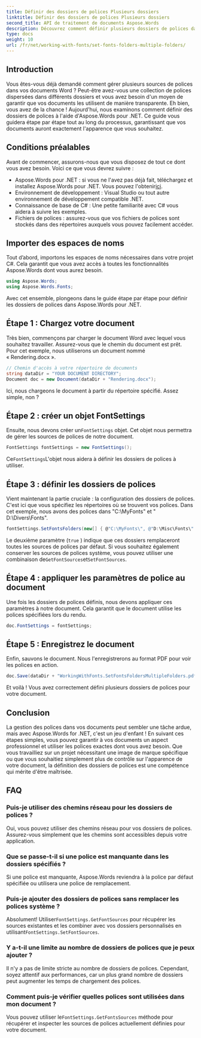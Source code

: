 ```yaml
---
title: Définir des dossiers de polices Plusieurs dossiers
linktitle: Définir des dossiers de polices Plusieurs dossiers
second_title: API de traitement de documents Aspose.Words
description: Découvrez comment définir plusieurs dossiers de polices dans vos documents Word à l'aide d'Aspose.Words pour .NET. Ce guide étape par étape garantit que vos documents utilisent exactement les polices dont vous avez besoin.
type: docs
weight: 10
url: /fr/net/working-with-fonts/set-fonts-folders-multiple-folders/
---
```

## Introduction

Vous êtes-vous déjà demandé comment gérer plusieurs sources de polices dans vos documents Word ? Peut-être avez-vous une collection de polices dispersées dans différents dossiers et vous avez besoin d'un moyen de garantir que vos documents les utilisent de manière transparente. Eh bien, vous avez de la chance ! Aujourd'hui, nous examinons comment définir des dossiers de polices à l'aide d'Aspose.Words pour .NET. Ce guide vous guidera étape par étape tout au long du processus, garantissant que vos documents auront exactement l'apparence que vous souhaitez.

## Conditions préalables

Avant de commencer, assurons-nous que vous disposez de tout ce dont vous avez besoin. Voici ce que vous devrez suivre :

-  Aspose.Words pour .NET : si vous ne l'avez pas déjà fait, téléchargez et installez Aspose.Words pour .NET. Vous pouvez l'obtenir[ici](https://releases.aspose.com/words/net/).
- Environnement de développement : Visual Studio ou tout autre environnement de développement compatible .NET.
- Connaissance de base de C# : Une petite familiarité avec C# vous aidera à suivre les exemples.
- Fichiers de polices : assurez-vous que vos fichiers de polices sont stockés dans des répertoires auxquels vous pouvez facilement accéder.

## Importer des espaces de noms

Tout d’abord, importons les espaces de noms nécessaires dans votre projet C#. Cela garantit que vous avez accès à toutes les fonctionnalités Aspose.Words dont vous aurez besoin.

```csharp
using Aspose.Words;
using Aspose.Words.Fonts;
```

Avec cet ensemble, plongeons dans le guide étape par étape pour définir les dossiers de polices dans Aspose.Words pour .NET.

## Étape 1 : Chargez votre document

Très bien, commençons par charger le document Word avec lequel vous souhaitez travailler. Assurez-vous que le chemin du document est prêt. Pour cet exemple, nous utiliserons un document nommé « Rendering.docx ».

```csharp
// Chemin d'accès à votre répertoire de documents
string dataDir = "YOUR DOCUMENT DIRECTORY";
Document doc = new Document(dataDir + "Rendering.docx");
```

Ici, nous chargeons le document à partir du répertoire spécifié. Assez simple, non ?

## Étape 2 : créer un objet FontSettings

 Ensuite, nous devons créer un`FontSettings` objet. Cet objet nous permettra de gérer les sources de polices de notre document.

```csharp
FontSettings fontSettings = new FontSettings();
```

 Ce`FontSettings`L'objet nous aidera à définir les dossiers de polices à utiliser.

## Étape 3 : définir les dossiers de polices

Vient maintenant la partie cruciale : la configuration des dossiers de polices. C'est ici que vous spécifiez les répertoires où se trouvent vos polices. Dans cet exemple, nous avons des polices dans "C:\MyFonts\" et " D:\Divers\Fonts\".

```csharp
fontSettings.SetFontsFolders(new[] { @"C:\MyFonts\", @"D:\Misc\Fonts\" }, true);
```

Le deuxième paramètre (`true` ) indique que ces dossiers remplaceront toutes les sources de polices par défaut. Si vous souhaitez également conserver les sources de polices système, vous pouvez utiliser une combinaison de`GetFontSources`et`SetFontSources`.

## Étape 4 : appliquer les paramètres de police au document

Une fois les dossiers de polices définis, nous devons appliquer ces paramètres à notre document. Cela garantit que le document utilise les polices spécifiées lors du rendu.

```csharp
doc.FontSettings = fontSettings;
```

## Étape 5 : Enregistrez le document

Enfin, sauvons le document. Nous l'enregistrerons au format PDF pour voir les polices en action.

```csharp
doc.Save(dataDir + "WorkingWithFonts.SetFontsFoldersMultipleFolders.pdf");
```

Et voilà ! Vous avez correctement défini plusieurs dossiers de polices pour votre document.

## Conclusion

La gestion des polices dans vos documents peut sembler une tâche ardue, mais avec Aspose.Words for .NET, c'est un jeu d'enfant ! En suivant ces étapes simples, vous pouvez garantir à vos documents un aspect professionnel et utiliser les polices exactes dont vous avez besoin. Que vous travailliez sur un projet nécessitant une image de marque spécifique ou que vous souhaitiez simplement plus de contrôle sur l'apparence de votre document, la définition des dossiers de polices est une compétence qui mérite d'être maîtrisée.

## FAQ

### Puis-je utiliser des chemins réseau pour les dossiers de polices ?
Oui, vous pouvez utiliser des chemins réseau pour vos dossiers de polices. Assurez-vous simplement que les chemins sont accessibles depuis votre application.

### Que se passe-t-il si une police est manquante dans les dossiers spécifiés ?
Si une police est manquante, Aspose.Words reviendra à la police par défaut spécifiée ou utilisera une police de remplacement.

### Puis-je ajouter des dossiers de polices sans remplacer les polices système ?
 Absolument! Utiliser`FontSettings.GetFontSources` pour récupérer les sources existantes et les combiner avec vos dossiers personnalisés en utilisant`FontSettings.SetFontSources`.

### Y a-t-il une limite au nombre de dossiers de polices que je peux ajouter ?
Il n'y a pas de limite stricte au nombre de dossiers de polices. Cependant, soyez attentif aux performances, car un plus grand nombre de dossiers peut augmenter les temps de chargement des polices.

### Comment puis-je vérifier quelles polices sont utilisées dans mon document ?
 Vous pouvez utiliser le`FontSettings.GetFontsSources` méthode pour récupérer et inspecter les sources de polices actuellement définies pour votre document.